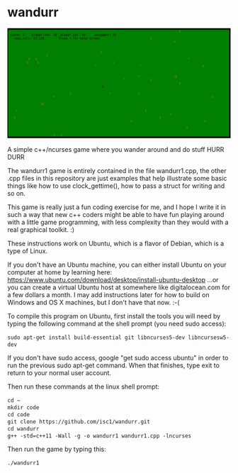 # wandurr

![wandurr1screen](/gamescreen-20170301.jpg)

A simple c++/ncurses game where you wander around and do stuff HURR DURR

The wandurr1 game is entirely contained in the file wandurr1.cpp, the other .cpp
files in this repository are just examples that help illustrate some basic things
like how to use clock_gettime(), how to pass a struct for writing and so on.

This game is really just a fun coding exercise for me, and I hope
I write it in such a way that new c++ coders might be able to
have fun playing around with a little game programming, with less complexity
than they would with a real graphical toolkit. :)

These instructions work on Ubuntu, which is a flavor of Debian, which is a
type of Linux.

If you don't have an Ubuntu machine, you can either install Ubuntu on your
computer at home by learning here:
    https://www.ubuntu.com/download/desktop/install-ubuntu-desktop
...or you can create a virtual Ubuntu host at somewhere like digitalocean.com
for a few dollars a month.  I may add instructions later for how to build on
Windows and OS X machines, but I don't have that now. :-(

To compile this program on Ubuntu, first install the tools you will need by
typing the following command at the shell prompt (you need sudo access):

    sudo apt-get install build-essential git libncurses5-dev libncursesw5-dev

If you don't have sudo access, google "get sudo access ubuntu" in order to run
the previous sudo apt-get command.  When that finishes, type exit to return to
your normal user account.

Then run these commands at the linux shell prompt:

    cd ~
    mkdir code
    cd code
    git clone https://github.com/isc1/wandurr.git
    cd wandurr
    g++ -std=c++11 -Wall -g -o wandurr1 wandurr1.cpp -lncurses

Then run the game by typing this:

    ./wandurr1

